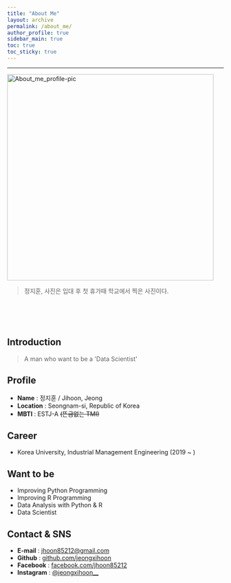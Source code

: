 ```yaml
---
title: "About Me"
layout: archive
permalink: /about_me/
author_profile: true
sidebar_main: true
toc: true
toc_sticky: true
---
```



-------------------------------
<img src="https://scontent-ssn1-1.xx.fbcdn.net/v/t1.6435-9/165897040_1318111975220006_8347677221555786746_n.jpg?_nc_cat=101&ccb=1-3&_nc_sid=09cbfe&_nc_ohc=7v3wHGj70eoAX_u8JkY&tn=yv-9s_I_kPylStqH&_nc_ht=scontent-ssn1-1.xx&oh=8b6be9547c2dcbbde0e91953cbd27780&oe=6122D54B" width="480px" height="480px" title="About_me_profile-pic"/>

> 정지훈, 사진은 입대 후 첫 휴가때 학교에서 찍은 사진이다.


　




　



## **Introduction**


> A man who want to be a 'Data Scientist'


## **Profile**


- **Name** : 정지훈 / Jihoon, Jeong
- **Location** : Seongnam-si, Republic of Korea
- **MBTI** : ESTJ-A ~~(뜬금없는 TMI)~~


## **Career**


- Korea University, Industrial Management Engineering (2019 ~ )


## **Want to be**


- Improving Python Programming
- Improving R Programming
- Data Analysis with Python & R
- Data Scientist


## **Contact & SNS**


- **E-mail** : jhoon85212@gmail.com
- **Github** : [github.com/jeongxihoon](https://github.com/jeongxihoon)
- **Facebook** : [facebook.com/jhoon85212](https://www.facebook.com/jhoon85212)
- **Instagram** : [@jeongxihoon__](https://www.instagram.com/jeongxihoon__)
